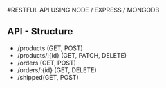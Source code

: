 #RESTFUL API USING NODE / EXPRESS / MONGODB 

## API - Structure
  - /products (GET, POST)
  - /products/:{id} (GET, PATCH, DELETE)
  - /orders (GET, POST)
  - /orders/:{id} (GET, DELETE)
  - /shipped(GET, POST)